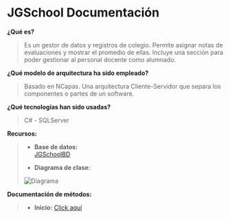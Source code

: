 # JGSchool Documentación

**¿Qué es?**

> Es un gestor de datos y registros de colegio. Permite asignar notas de
> evaluaciones y mostrar el promedio de ellas. Incluye una sección para
> poder gestionar al personal docente como alumnado.

**¿Qué modelo de arquitectura ha sido empleado?**

> Basado en NCapas. Una arquitectura Cliente-Servidor que separa los
> componentes o partes de un software.

**¿Qué tecnologías han sido usadas?**

> C# - SQLServer

**Recursos:**

>  - **Base de datos:** 	 
>  [JGSchoolBD](https://github.com/alexwathever/JGSchool/blob/master/Document/BD/JGSchoolBD.sql)
> 	 
>  - **Diagrama de clase:**
> 
> ![Diagrama](https://github.com/alexwathever/JGSchool/blob/master/Document/Diagram/Main.png)

**Documentación de métodos:**

> - **Inicio:**
> [Click aquí](https://github.com/alexwathever/JGSchool/wiki/Inicio)

